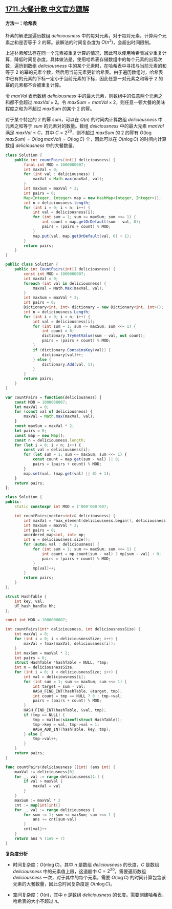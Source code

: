 ## [1711.大餐计数 中文官方题解](https://leetcode.cn/problems/count-good-meals/solutions/100000/da-can-ji-shu-by-leetcode-solution-fvg9)

#### 方法一：哈希表

朴素的解法是遍历数组 $\textit{deliciousness}$ 中的每对元素，对于每对元素，计算两个元素之和是否等于 $2$ 的幂。该解法的时间复杂度为 $O(n^2)$，会超出时间限制。

上述朴素解法存在同一个元素被重复计算的情况，因此可以使用哈希表减少重复计算，降低时间复杂度。具体做法是，使用哈希表存储数组中的每个元素的出现次数，遍历到数组 $\textit{deliciousness}$ 中的某个元素时，在哈希表中寻找与当前元素的和等于 $2$ 的幂的元素个数，然后用当前元素更新哈希表。由于遍历数组时，哈希表中已有的元素的下标一定小于当前元素的下标，因此任意一对元素之和等于 $2$ 的幂的元素都不会被重复计算。

令 $\textit{maxVal}$ 表示数组 $\textit{deliciousness}$ 中的最大元素，则数组中的任意两个元素之和都不会超过 $\textit{maxVal} \times 2$。令 $\textit{maxSum} = \textit{maxVal} \times 2$，则任意一顿大餐的美味程度之和为不超过 $\textit{maxSum}$ 的某个 $2$ 的幂。

对于某个特定的 $2$ 的幂 $\textit{sum}$，可以在 $O(n)$ 的时间内计算数组 $\textit{deliciousness}$ 中元素之和等于 $\textit{sum}$ 的元素对的数量。数组 $\textit{deliciousness}$ 中的最大元素 $\textit{maxVal}$ 满足 $\textit{maxVal} \le C$，其中 $C=2^{20}$，则不超过 $\textit{maxSum}$ 的 $2$ 的幂有 $O(\log \textit{maxSum})=O(\log \textit{maxVal})=O(\log C)$ 个，因此可以在 $O(n \log C)$ 的时间内计算数组 $\textit{deliciousness}$ 中的大餐数量。

```Java [sol1-Java]
class Solution {
    public int countPairs(int[] deliciousness) {
        final int MOD = 1000000007;
        int maxVal = 0;
        for (int val : deliciousness) {
            maxVal = Math.max(maxVal, val);
        }
        int maxSum = maxVal * 2;
        int pairs = 0;
        Map<Integer, Integer> map = new HashMap<Integer, Integer>();
        int n = deliciousness.length;
        for (int i = 0; i < n; i++) {
            int val = deliciousness[i];
            for (int sum = 1; sum <= maxSum; sum <<= 1) {
                int count = map.getOrDefault(sum - val, 0);
                pairs = (pairs + count) % MOD;
            }
            map.put(val, map.getOrDefault(val, 0) + 1);
        }
        return pairs;
    }
}
```

```C# [sol1-C#]
public class Solution {
    public int CountPairs(int[] deliciousness) {
        const int MOD = 1000000007;
        int maxVal = 0;
        foreach (int val in deliciousness) {
            maxVal = Math.Max(maxVal, val);
        }
        int maxSum = maxVal * 2;
        int pairs = 0;
        Dictionary<int, int> dictionary = new Dictionary<int, int>();
        int n = deliciousness.Length;
        for (int i = 0; i < n; i++) {
            int val = deliciousness[i];
            for (int sum = 1; sum <= maxSum; sum <<= 1) {
                int count = 0;
                dictionary.TryGetValue(sum - val, out count);
                pairs = (pairs + count) % MOD;
            }
            if (dictionary.ContainsKey(val)) {
                dictionary[val]++;
            } else {
                dictionary.Add(val, 1);
            }
        }
        return pairs;
    }
}
```

```JavaScript [sol1-JavaScript]
var countPairs = function(deliciousness) {
    const MOD = 1000000007;
    let maxVal = 0;
    for (const val of deliciousness) {
        maxVal = Math.max(maxVal, val);
    }
    const maxSum = maxVal * 2;
    let pairs = 0;
    const map = new Map();
    const n = deliciousness.length;
    for (let i = 0; i < n; i++) {
        const val = deliciousness[i];
        for (let sum = 1; sum <= maxSum; sum <<= 1) {
            const count = map.get(sum - val) || 0;
            pairs = (pairs + count) % MOD;
        }
        map.set(val, (map.get(val) || 0) + 1);
    }
    return pairs;
};
```

```C++ [sol1-C++]
class Solution {
public:
    static constexpr int MOD = 1'000'000'007;

    int countPairs(vector<int>& deliciousness) {
        int maxVal = *max_element(deliciousness.begin(), deliciousness.end());
        int maxSum = maxVal * 2;
        int pairs = 0;
        unordered_map<int, int> mp;
        int n = deliciousness.size();
        for (auto& val : deliciousness) {
            for (int sum = 1; sum <= maxSum; sum <<= 1) {
                int count = mp.count(sum - val) ? mp[sum - val] : 0;
                pairs = (pairs + count) % MOD;
            }
            mp[val]++;
        }
        return pairs;
    }
};
```

```C [sol1-C]
struct HashTable {
    int key, val;
    UT_hash_handle hh;
};

const int MOD = 1000000007;

int countPairs(int* deliciousness, int deliciousnessSize) {
    int maxVal = 0;
    for (int i = 0; i < deliciousnessSize; i++) {
        maxVal = fmax(maxVal, deliciousness[i]);
    }
    int maxSum = maxVal * 2;
    int pairs = 0;
    struct HashTable *hashTable = NULL, *tmp;
    int n = deliciousnessSize;
    for (int i = 0; i < deliciousnessSize; i++) {
        int val = deliciousness[i];
        for (int sum = 1; sum <= maxSum; sum <<= 1) {
            int target = sum - val;
            HASH_FIND_INT(hashTable, &target, tmp);
            int count = tmp == NULL ? 0 : tmp->val;
            pairs = (pairs + count) % MOD;
        }
        HASH_FIND_INT(hashTable, &val, tmp);
        if (tmp == NULL) {
            tmp = malloc(sizeof(struct HashTable));
            tmp->key = val, tmp->val = 1;
            HASH_ADD_INT(hashTable, key, tmp);
        } else {
            tmp->val++;
        }
    }
    return pairs;
}
```

```go [sol1-Golang]
func countPairs(deliciousness []int) (ans int) {
    maxVal := deliciousness[0]
    for _, val := range deliciousness[1:] {
        if val > maxVal {
            maxVal = val
        }
    }
    maxSum := maxVal * 2
    cnt := map[int]int{}
    for _, val := range deliciousness {
        for sum := 1; sum <= maxSum; sum <<= 1 {
            ans += cnt[sum-val]
        }
        cnt[val]++
    }
    return ans % (1e9 + 7)
}
```

**复杂度分析**

- 时间复杂度：$O(n \log C)$，其中 $n$ 是数组 $\textit{deliciousness}$ 的长度，$C$ 是数组 $\textit{deliciousness}$ 中的元素值上限，这道题中 $C=2^{20}$。需要遍历数组 $\textit{deliciousness}$ 一次，对于其中的每个元素，需要 $O(\log C)$ 的时间计算包含该元素的大餐数量，因此总时间复杂度是 $O(n \log C)$。

- 空间复杂度：$O(n)$，其中 $n$ 是数组 $\textit{deliciousness}$ 的长度。需要创建哈希表，哈希表的大小不超过 $n$。